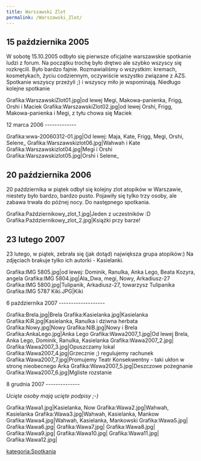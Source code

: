 ```yaml
---
title: Warszawski Zlot
permalink: /Warszawski_Zlot/
---
```


15 października 2005
--------------------

W sobotę 15.10.2005 odbyło się pierwsze oficjalne warszawskie spotkanie ludzi z forum. Na początku trochę było drętwo ale szybko wszyscy się rozkręcili. Było bardzo fajnie. Rozmawialiśmy o wszystkim: kremach, kosmetykach, życiu codziennym, oczywiście wszystko związane z AZS. Spotkanie wszyscy przeżyli ;) i wszyscy miło je wspominają. Niedługo kolejne spotkanie

Grafika:WarszawskiZlot01.jpg|od lewej Megi, Makowa-panienka, Frigg, Orshi i Maciek Grafika:WarszawskiZlot02.jpg|od lewej Orshi, Frigg, Makowa-panienka i Megi, z tyłu chowa się Maciek

<div style="clear: both">
</div>
12 marca 2006
-------------

Grafika:wwa-20060312-01.jpg|Od lewej: Maja, Kate, Frigg, Megi, Orshi, Selene_ Grafika:Warszawskizlot06.jpg|Wahwah i Kate Grafika:Warszawskizlot04.jpg|Megi i Orshi Grafika:Warszawskizlot05.jpg|Orshi i Selene_

20 października 2006
--------------------

20 października w piątek odbył się kolejny zlot atopików w Warszawie, niestety było bardzo, bardzo pusto. Pojawiły się tylko trzy osoby, ale zabawa trwała do późnej nocy. Do następnego spotkania.

Grafika:Październikowy_zlot_1.jpg|Jeden z uczestników :D Grafika:Październikowy_zlot_2.jpg|Książki przy barze!

23 lutego 2007
--------------

23 lutego, w piątek, zebrała się (jak dotąd) największa grupa atopików:) Na zdjęciach brakuje tylko ich autorki - Kasielanki.

Grafika:IMG 5805.jpg|od lewej: Dominik, Ranulka, Anka Lego, Beata Kozyra, angela Grafika:IMG 5804.jpg|Ala_Dwa, megi, Nowy, Arkadiusz-27 Grafika:IMG 5800.jpg|Tulipanik, Arkadiusz-27, towarzysz Tulipanika Grafika:IMG 5787 Kiki.JPG|Kiki

<div style="clear: both">
</div>
6 października 2007
-------------------

Grafika:Brela.jpg|Brela Grafika:Kasielanka.jpg|Kasielanka Grafika:KiR.jpg|Kasielanka, Ranulka i dziwna herbata Grafika:Nowy.jpg|Nowy Grafika:NiB.jpg|Nowy i Brela Grafika:AnkaLego.jpg|Anka Lego Grafika:Wawa2007_1.jpg|Od lewej Brela, Anka Lego, Dominik, Ranulka, Kasielanka Grafika:Wawa2007_2.jpg| Grafika:Wawa2007_3.jpg|Opuszczamy lokal Grafika:Wawa2007_4.jpg|Grzecznie ;) regulujemy rachunek Grafika:Wawa2007_7.jpg|Promujemy Teatr Konsekwentny - taki ukłon w stronę nieobecnego Arka Grafika:Wawa2007_5.jpg|Deszczowe pożegnanie Grafika:Wawa2007_6.jpg|Mgliste rozstanie

<div style="clear: both">
</div>
8 grudnia 2007
--------------

*Ucięte osoby mają ucięte podpisy ;-)*

Grafika:Wawa1.jpg|Kasielanka, Now Grafika:Wawa2.jpg|Wahwah, Kasielanka Grafika:Wawa3.jpg|Wahwah, Kasielanka, Mankow Grafika:Wawa4.jpg|Wahwah, Kasielanka, Mankowski Grafika:Wawa5.jpg| Grafika:Wawa6.jpg| Grafika:Wawa7.jpg| Grafika:Wawa8.jpg| Grafika:Wawa9.jpg| Grafika:Wawa10.jpg| Grafika:Wawa11.jpg| Grafika:Wawa12.jpg|

[kategoria:Spotkania](/kategoria:Spotkania "wikilink")